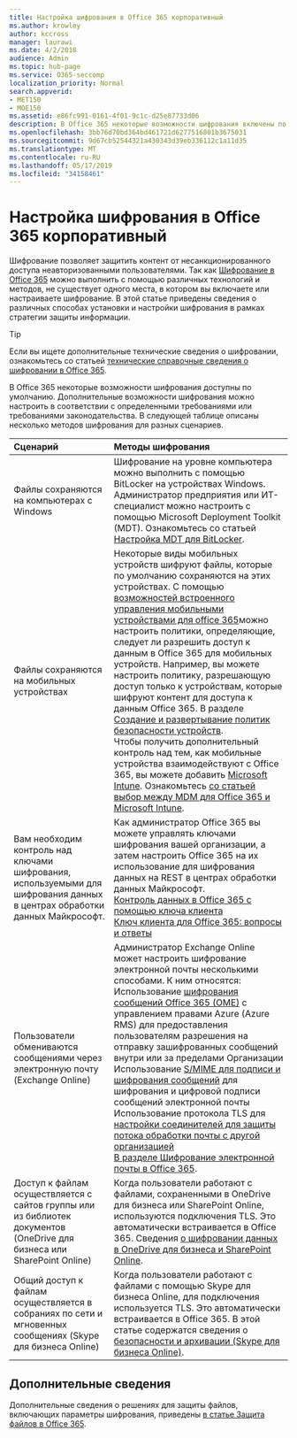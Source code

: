 ```yaml
---
title: Настройка шифрования в Office 365 корпоративный
ms.author: krowley
author: kccross
manager: laurawi
ms.date: 4/2/2018
audience: Admin
ms.topic: hub-page
ms.service: O365-seccomp
localization_priority: Normal
search.appverid:
- MET150
- MOE150
ms.assetid: e86fc991-0161-4f01-9c1c-d25e87733d06
description: В Office 365 некоторые возможности шифрования включены по умолчанию; другие возможности можно настроить в соответствии с определенными требованиями соответствия требованиям или юридическим требованиям.
ms.openlocfilehash: 3bb76d70bd364bd461721d6277516801b3675031
ms.sourcegitcommit: 9d67cb52544321a430343d39eb336112c1a11d35
ms.translationtype: MT
ms.contentlocale: ru-RU
ms.lasthandoff: 05/17/2019
ms.locfileid: "34158461"
---
```

# <a name="set-up-encryption-in-office-365-enterprise"></a>Настройка шифрования в Office 365 корпоративный

Шифрование позволяет защитить контент от несанкционированного доступа неавторизованными пользователями. Так как [Шифрование в Office 365](encryption.md) можно выполнить с помощью различных технологий и методов, не существует одного места, в котором вы включаете или настраиваете шифрование. В этой статье приведены сведения о различных способах установки и настройки шифрования в рамках стратегии защиты информации.
  
> [!TIP]
> Если вы ищете дополнительные технические сведения о шифровании, ознакомьтесь со статьей [технические справочные сведения о шифровании в Office 365](technical-reference-details-about-encryption.md).
  
В Office 365 некоторые возможности шифрования доступны по умолчанию. Дополнительные возможности шифрования можно настроить в соответствии с определенными требованиями или требованиями законодательства. В следующей таблице описаны несколько методов шифрования для разных сценариев.
  
|**Сценарий**|**Методы шифрования**|
|:-----|:-----|
|Файлы сохраняются на компьютерах с Windows  <br/> |Шифрование на уровне компьютера можно выполнить с помощью BitLocker на устройствах Windows. Администратор предприятия или ИТ-специалист можно настроить с помощью Microsoft Deployment Toolkit (MDT). Ознакомьтесь со статьей [Настройка MDT для BitLocker](https://go.microsoft.com/fwlink/?linkid=849282).  <br/> |
|Файлы сохраняются на мобильных устройствах  <br/> |Некоторые виды мобильных устройств шифруют файлы, которые по умолчанию сохраняются на этих устройствах. С помощью [возможностей встроенного управления мобильными устройствами для office 365](https://support.office.com/article/a1da44e5-7475-4992-be91-9ccec25905b0)можно настроить политики, определяющие, следует ли разрешить доступ к данным в Office 365 для мобильных устройств. Например, вы можете настроить политику, разрешающую доступ только к устройствам, которые шифруют контент для доступа к данным Office 365. В разделе [Создание и развертывание политик безопасности устройств](https://support.office.com/article/d310f556-8bfb-497b-9bd7-fe3c36ea2fd6).  <br/> Чтобы получить дополнительный контроль над тем, как мобильные устройства взаимодействуют с Office 365, вы можете добавить [Microsoft Intune](https://aka.ms/qzln04). Ознакомьтесь [со статьей выбор между MDM для Office 365 и Microsoft Intune](https://support.office.com/article/c93d9ab9-efb2-4349-9b93-30c30562ee22).  <br/> |
|Вам необходим контроль над ключами шифрования, используемыми для шифрования данных в центрах обработки данных Майкрософт.  <br/> | Как администратор Office 365 вы можете управлять ключами шифрования вашей организации, а затем настроить Office 365 на их использование для шифрования данных на REST в центрах обработки данных Майкрософт.  <br/> [Контроль данных в Office 365 с помощью ключа клиента](controlling-your-data-using-customer-key.md) <br/> [Ключ клиента для Office 365: вопросы и ответы](service-encryption-with-customer-key-faq.md) <br/> |
|Пользователи обмениваются сообщениями через электронную почту (Exchange Online)  <br/> | Администратор Exchange Online может настроить шифрование электронной почты несколькими способами. К ним относятся:  <br/>  Использование [шифрования сообщений Office 365 (OME)](set-up-new-message-encryption-capabilities.md) с управлением правами Azure (Azure RMS) для предоставления пользователям разрешения на отправку зашифрованных сообщений внутри или за пределами Организации  <br/>  Использование [S/MIME для подписи и шифрования сообщений](https://aka.ms/c6dozg) для шифрования и цифровой подписи сообщений электронной почты  <br/>  Использование протокола TLS для [настройки соединителей для защиты потока обработки почты с другой организацией](https://aka.ms/hs809p) <br/>  [В разделе Шифрование электронной почты в Office 365](https://aka.ms/hic3f7).  <br/> |
|Доступ к файлам осуществляется с сайтов группы или из библиотек документов (OneDrive для бизнеса или SharePoint Online)  <br/> |Когда пользователи работают с файлами, сохраненными в OneDrive для бизнеса или SharePoint Online, используются подключения TLS. Это автоматически встраивается в Office 365. Сведения [о шифровании данных в OneDrive для бизнеса и SharePoint Online](https://go.microsoft.com/fwlink/?linkid=526379).  <br/> |
|Общий доступ к файлам осуществляется в собраниях по сети и мгновенных сообщениях (Skype для бизнеса Online)  <br/> |Когда пользователи работают с файлами с помощью Skype для бизнеса Online, для подключения используется TLS. Это автоматически встраивается в Office 365. В этой статье содержатся сведения о [безопасности и архивации (Skype для бизнеса Online)](https://aka.ms/nuq4ws).  <br/> |

## <a name="additional-information"></a>Дополнительные сведения

Дополнительные сведения о решениях для защиты файлов, включающих параметры шифрования, приведены [в статье Защита файлов в Office 365](https://www.microsoft.com/en-us/download/details.aspx?id=55523).
